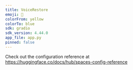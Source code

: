```yaml
---
title: VoiceRestore
emoji: 🏢
colorFrom: yellow
colorTo: blue
sdk: gradio
sdk_version: 4.44.0
app_file: app.py
pinned: false
---
```


Check out the configuration reference at https://huggingface.co/docs/hub/spaces-config-reference
